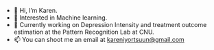 - 👋 Hi, I’m Karen.
- 👀 Interested in Machine learning.
- 🌱 Currently working on Depression Intensity and treatment outcome estimation at the Pattern Recognition Lab at CNU.
- 📫 You can shoot me an email at kareniyortsuun@gmail.com

<!---
Symplykaren/Symplykaren is a ✨ special ✨ repository because its `README.md` (this file) appears on your GitHub profile.
You can click the Preview link to take a look at your changes.
--->
